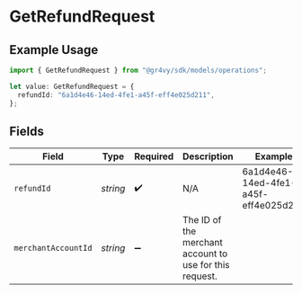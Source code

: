 # GetRefundRequest

## Example Usage

```typescript
import { GetRefundRequest } from "@gr4vy/sdk/models/operations";

let value: GetRefundRequest = {
  refundId: "6a1d4e46-14ed-4fe1-a45f-eff4e025d211",
};
```

## Fields

| Field                                                   | Type                                                    | Required                                                | Description                                             | Example                                                 |
| ------------------------------------------------------- | ------------------------------------------------------- | ------------------------------------------------------- | ------------------------------------------------------- | ------------------------------------------------------- |
| `refundId`                                              | *string*                                                | :heavy_check_mark:                                      | N/A                                                     | 6a1d4e46-14ed-4fe1-a45f-eff4e025d211                    |
| `merchantAccountId`                                     | *string*                                                | :heavy_minus_sign:                                      | The ID of the merchant account to use for this request. |                                                         |